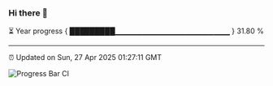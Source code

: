 ### Hi there 👋

⏳ Year progress { █████████▁▁▁▁▁▁▁▁▁▁▁▁▁▁▁▁▁▁▁▁▁ } 31.80 %

---

⏰ Updated on Sun, 27 Apr 2025 01:27:11 GMT

![Progress Bar CI](https://github.com/JuvenileQ/Progress-Bar-CI/workflows/main/badge.svg)
